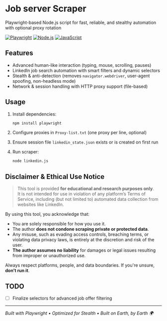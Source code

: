 # Job server Scraper

Playwright-based Node.js script for fast, reliable, and stealthy automation with optional proxy rotation

[![Playwright](https://img.shields.io/badge/Playwright-2E8B57?style=flat&logo=playwright&logoColor=white)](https://playwright.dev/)
[![Node.js](https://img.shields.io/badge/Node.js-339933?style=flat&logo=node.js&logoColor=white)](https://nodejs.org/)
[![JavaScript](https://img.shields.io/badge/JavaScript-F7DF1E?style=flat&logo=javascript&logoColor=black)](https://developer.mozilla.org/en-US/docs/Web/JavaScript)

## Features

- Advanced human-like interaction (typing, mouse, scrolling, pauses)  
- LinkedIn job search automation with smart filters and dynamic selectors  
- Stealth & anti-detection (removes `navigator.webdriver`, user-agent spoofing, non-headless mode)  
- Network & session handling with HTTP proxy support (file-based)  

## Usage

1. Install dependencies:  
   ```bash
   npm install playwright
   ```

2. Configure proxies in `Proxy-list.txt` (one proxy per line, optional)

3. Ensure session file `linkedin_state.json` exists or is created on first run

4. Run scraper:  
   ```bash
   node linkedin.js
   ```
## Disclaimer & Ethical Use Notice

> This tool is provided **for educational and research purposes only**.  
> It is not intended for use in violation of any platform’s Terms of Service, including (but not limited to) automated data collection from websites like LinkedIn.

By using this tool, you acknowledge that:

- You are solely responsible for how you use it.  
- The author **does not condone scraping private or protected data**.  
- Any misuse, such as evading access controls, breaching terms, or violating data privacy laws, is entirely at the discretion and risk of the user.  
- **The author assumes no liability** for damages or legal issues resulting from improper or unauthorized use.

Always respect platforms, people, and data boundaries. If you're unsure, **don’t run it**.

## TODO
- [ ] Finalize selectors for advanced job offer filtering

---

*Built with Playwright • Optimized for Stealth • Built on Earth, by Earth 🌍*
